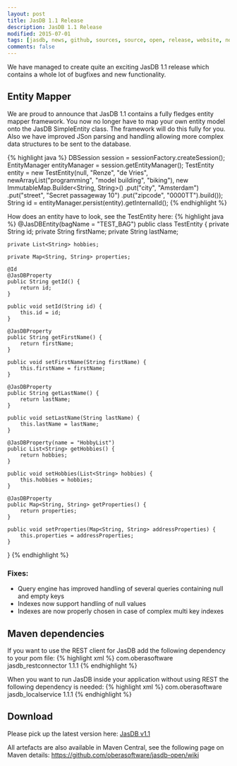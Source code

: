 ```yaml
---
layout: post
title: JasDB 1.1 Release
description: JasDB 1.1 Release
modified: 2015-07-01
tags: [jasdb, news, github, sources, source, open, release, website, nosql, document, storage, java, maven, central, repository, opensource, roadmap, entity mapper, entity, mapper]
comments: false
---
```


We have managed to create quite an exciting JasDB 1.1 release which contains a whole lot of bugfixes and new functionality.

## Entity Mapper
We are proud to announce that JasDB 1.1 contains a fully fledges entity mapper framework. You now no longer have to map your own entity model onto the JasDB SimpleEntity class. The framework will do this fully for you. Also we have improved JSon parsing and handling allowing more complex data structures to be sent to the database.

{% highlight java %}
        DBSession session = sessionFactory.createSession();
        EntityManager entityManager = session.getEntityManager();
        TestEntity entity = new TestEntity(null, "Renze", "de Vries", newArrayList("programming", "model building", "biking"),
                    new ImmutableMap.Builder<String, String>()
                            .put("city", "Amsterdam")
                            .put("street", "Secret passageway 10")
                            .put("zipcode", "0000TT").build());
            String id = entityManager.persist(entity).getInternalId();
{% endhighlight %}

How does an entity have to look, see the TestEntity here:
{% highlight java %}
@JasDBEntity(bagName = "TEST_BAG")
public class TestEntity {
    private String id;
    private String firstName;
    private String lastName;

    private List<String> hobbies;

    private Map<String, String> properties;

    @Id
    @JasDBProperty
    public String getId() {
        return id;
    }

    public void setId(String id) {
        this.id = id;
    }

    @JasDBProperty
    public String getFirstName() {
        return firstName;
    }

    public void setFirstName(String firstName) {
        this.firstName = firstName;
    }

    @JasDBProperty
    public String getLastName() {
        return lastName;
    }

    public void setLastName(String lastName) {
        this.lastName = lastName;
    }

    @JasDBProperty(name = "HobbyList")
    public List<String> getHobbies() {
        return hobbies;
    }

    public void setHobbies(List<String> hobbies) {
        this.hobbies = hobbies;
    }

    @JasDBProperty
    public Map<String, String> getProperties() {
        return properties;
    }

    public void setProperties(Map<String, String> addressProperties) {
        this.properties = addressProperties;
    }
}
{% endhighlight %}

### Fixes:
* Query engine has improved handling of several queries containing null and empty keys
* Indexes now support handling of null values
* Indexes are now properly chosen in case of complex multi key indexes

## Maven dependencies
If you want to use the REST client for JasDB add the following dependency to your pom file:
{% highlight xml %}
<dependency>
   <groupId>com.oberasoftware</groupId>
   <artifactId>jasdb_restconnector</artifactId>
   <version>1.1.1</version>
</dependency>
{% endhighlight %}

When you want to run JasDB inside your application without using REST the following dependency is needed:
{% highlight xml %}
<dependency>
   <groupId>com.oberasoftware</groupId>
   <artifactId>jasdb_localservice</artifactId>
   <version>1.1.1</version>
</dependency>
{% endhighlight %}


## Download

Please pick up the latest version here:
[JasDB v1.1](https://github.com/oberasoftware/jasdb-open/releases/download/1.1.1-7/jasdb_1.1.1.zip)

All artefacts are also available in Maven Central, see the following page on Maven details:
https://github.com/oberasoftware/jasdb-open/wiki


